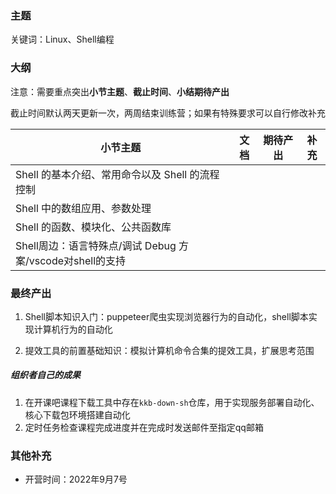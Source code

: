 ### 主题

关键词：Linux、Shell编程

### 大纲

注意：需要重点突出**小节主题**、**截止时间**、**小结期待产出**

截止时间默认两天更新一次，两周结束训练营；如果有特殊要求可以自行修改补充

| 小节主题                                                  | 文档 | 期待产出 | 补充 |
| --------------------------------------------------------- | ---- | -------- | ---- |
| Shell 的基本介绍、常用命令以及 Shell 的流程控制           |      |          |      |
| Shell 中的数组应用、参数处理                              |      |          |      |
| Shell 的函数、模块化、公共函数库                          |      |          |      |
| Shell周边：语言特殊点/调试 Debug 方案/vscode对shell的支持 |      |          |      |

### 最终产出

1. Shell脚本知识入门：puppeteer爬虫实现浏览器行为的自动化，shell脚本实现计算机行为的自动化

2. 提效工具的前置基础知识：模拟计算机命令合集的提效工具，扩展思考范围

##### 组织者自己的成果

1. 在开课吧课程下载工具中存在`kkb-down-sh`仓库，用于实现服务部署自动化、核心下载包环境搭建自动化
2. 定时任务检查课程完成进度并在完成时发送邮件至指定qq邮箱



### 其他补充

- 开营时间：2022年9月7号

